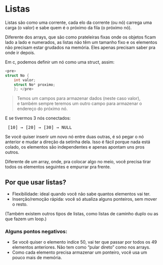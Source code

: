 # Listas
Listas são como uma corrente, cada elo da corrente (ou nó) carrega uma carga (o valor) e sabe quem é o próximo da fila (o próximo nó).

Diferente dos arrays, que são como prateleiras fixas onde os objetos ficam lado a lado e numerados, as listas não têm um tamanho fixo e os elementos não precisam estar grudados na memória. Eles apenas precisam saber pra onde ir depois.

Em c, podemos definir um nó como uma struct, assim:
```c 
<pre> 
struct No {
    int valor;
    struct No* proximo; 
    }; </pre>
```
>Temos um campos para armazenar dados (neste caso valor), </br> e também sempre teremos um outro campo para armazenar o endereço do próximo nó. 

E se tivermos 3 nós conectados:

<pre> [10] → [20] → [30] → NULL </pre>

Se você quiser inserir um novo nó entre duas outras, é só pegar o nó anterior e mudar a direção da setinha dela. Isso é fácil porque nada está colado, os elementos são independentes e apenas apontam uns pros outros.

Diferente de um array, onde, pra colocar algo no meio, você precisa tirar todos os elementos seguintes e empurrar pra frente.

## Por que usar listas?
- Flexibilidade: ideal quando você não sabe quantos elementos vai ter.
- Inserção/remoção rápida: você só atualiza alguns ponteiros, sem mover o resto.

(Também existem outros tipos de listas, como listas de caminho duplo ou as que fazem um loop.)

### Alguns pontos negativos:
- Se você quiser o elemento indíce 50, vai ter que passar por todos os 49 elementos anteriores. Não tem como “pular direto” como nos arrays.
- Como cada elemento precisa armazenar um ponteiro, você usa um pouco mais de memória.